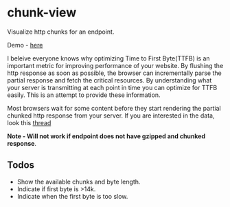 # chunk-view
Visualize http chunks for an endpoint.

Demo - [here](https://chunk-view-evpytcjatr.now.sh)

I beleive everyone knows why optimizing Time to First Byte(TTFB) is an important metric for improving
performance of your website. By flushing the http response as soon as possible, the browser can incrementally parse the
partial response and fetch the critical resources. By understanding what your server is transmitting at each point in time
you can optimize for TTFB easily. This is an attempt to provide these information.

Most browsers wait for some content before they start rendering the partial chunked http response from your
server. If you are interested in the data, look this [thread](http://stackoverflow.com/questions/16909227/using-transfer-encoding-chunked-how-much-data-must-be-sent-before-browsers-s)

**Note - Will not work if endpoint does not have gzipped and chunked response**.

## Todos

+ Show the available chunks and byte length.
+ Indicate if first byte is >14k.
+ Indicate when the first byte is too slow.
